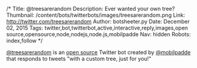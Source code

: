 /*
Title: @treesarerandom
Description: Ever wanted your own tree?
Thumbnail: /content/bots/twitterbots/images/treesarerandom.png
Link: http://twitter.com/treesarerandom
Author: botsheeter.py
Date: December 02, 2015
Tags: twitter,bot,twitterbot,active,interactive,reply,images,open source,opensource,node,nodejs,node.js,mobilpadde
Nav: hidden
Robots: index,follow
*/

[@treesarerandom](https://twitter.com/treesarerandom) is an [open source](https://github.com/Mobilpadde/RandomTreeTwitter) Twitter bot created by [@mobilpadde](https://twitter.com/mobilpadde) that responds to tweets "with a custom tree, just for you!"
